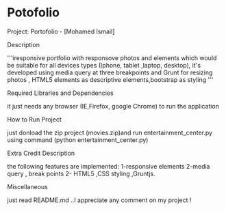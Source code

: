 # Potofolio
Project: Portofolio - [Mohamed Ismail]

Description

'''iresponsive portfolio with responsove photos and elements which would be suitable for all devices types (Iphone, tablet ,laptop, desktop), it's developed using media query at three breakpoints and Grunt for resizing photos , HTML5 elements as descriptive elements,bootstrap as styling   '''

Required Libraries and Dependencies

it just needs any browser (IE,Firefox, google Chrome) to run the application

How to Run Project

just donload the zip project (movies.zip)and run entertainment_center.py using command (python entertainment_center.py)

Extra Credit Description

the following features are implemented:
1-responsive elements
2-media query , break points
2- HTML5 ,CSS styling ,Gruntjs. 

Miscellaneous

just read README.md ..I appreciate any comment on my project !
